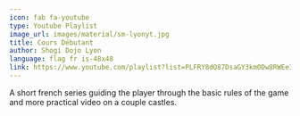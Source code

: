 ```yaml
---
icon: fab fa-youtube
type: Youtube Playlist
image_url: images/material/sm-lyonyt.jpg
title: Cours Débutant
author: Shogi Dojo Lyon
language: flag fr is-48x48
link: https://www.youtube.com/playlist?list=PLFRY8dQ87DsaGY3km0Dw8RWEeIe96Ry1d
---
```


A short french series guiding the player through the basic rules of the game and more practical video on a couple castles.